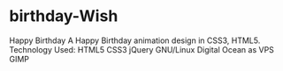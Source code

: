 # birthday-Wish
Happy Birthday  A Happy Birthday animation design in CSS3, HTML5.   Technology Used: HTML5 CSS3 jQuery  GNU/Linux Digital Ocean as VPS GIMP

